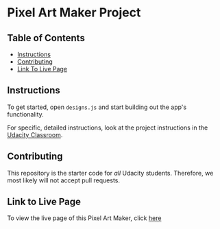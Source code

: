 # Pixel Art Maker Project

## Table of Contents

* [Instructions](#instructions)
* [Contributing](#contributing)
* [Link To Live Page](#linktolivepage)

## Instructions

To get started, open `designs.js` and start building out the app's functionality.

For specific, detailed instructions, look at the project instructions in the [Udacity Classroom](https://classroom.udacity.com/me).

## Contributing

This repository is the starter code for _all_ Udacity students. Therefore, we most likely will not accept pull requests.

## Link to Live Page

To view the live page of this Pixel Art Maker, click [here](http://FrancesAkor.github.io/)

